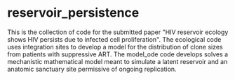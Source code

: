 # reservoir_persistence
This is the collection of code for the submitted paper "HIV reservoir ecology shows HIV persists due to infected cell proliferation". The ecological code uses integration sites to develop a model for the distribution of clone sizes from patients with suppressive ART. The model_ode code develops solves a mechanistic mathematical model meant to simulate a latent reservoir and an anatomic sanctuary site permissive of ongoing replication.
